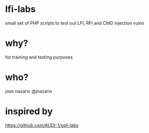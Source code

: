 # lfi-labs

small set of PHP scripts to test out LFI, RFI and CMD injection vulns

# why?

for training and testing purposes

# who?

jose nazario @jnazario

# inspired by 

https://github.com/AUDI-1/sqli-labs
